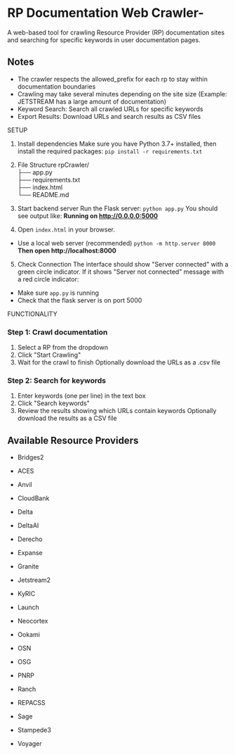 # RP Documentation Web Crawler-
A web-based tool for crawling Resource Provider (RP) documentation sites and searching for specific keywords in user documentation pages.
## Notes
- The crawler respects the allowed_prefix for each rp to stay within documentation boundaries
- Crawling may take several minutes depending on the site size (Example: JETSTREAM has a large amount of documentation)
- Keyword Search: Search all crawled URLs for specific keywords
- Export Results: Download URLs and search results as CSV files

SETUP
1. Install dependencies
Make sure you have Python 3.7+ installed, then install the required packages:
```pip install -r requirements.txt```

3. File Structure
rpCrawler/ <br>
├── app.py                 
├── requirements.txt       
├── index.html            
└── README.md             

4. Start backend server
Run the Flask server:
```python app.py```
You should see output like:
**Running on http://0.0.0.0:5000**

4. Open `index.html` in your browser. 
- Use a local web server (recommended)
```python -m http.server 8000```
**Then open http://localhost:8000**

5. Check Connection
The interface should show "Server connected" with a green circle indicator. If it shows "Server not connected" message with a red circle indicator:
- Make sure `app.py` is running
- Check that the flask server is on port 5000

FUNCTIONALITY
### Step 1: Crawl documentation
1. Select a RP from the dropdown
2. Click "Start Crawling"
3. Wait for the crawl to finish
Optionally download the URLs as a .csv file

### Step 2: Search for keywords
1. Enter keywords (one per line) in the text box
2. Click "Search keywords"
3. Review the results showing which URLs contain keywords
Optionally download the results as a CSV file

## Available Resource Providers
- Bridges2
- ACES
- Anvil
- CloudBank
- Delta
- DeltaAI
- Derecho
- Expanse
- Granite
- Jetstream2
- KyRIC
- Launch
- Neocortex
- Ookami
- OSN
- OSG
- PNRP
- Ranch
- REPACSS
- Sage
- Stampede3

- Voyager





